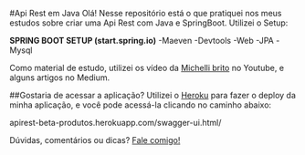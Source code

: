 #Api Rest em Java
Olá!
Nesse repositório está o que pratiquei nos meus estudos sobre criar uma Api Rest com Java e SpringBoot.
Utilizei o Setup:

**SPRING BOOT SETUP (start.spring.io)**
-Maeven
-Devtools
-Web
-JPA
-Mysql

Como material de estudo, utilizei os vídeo da [Michelli brito](https://www.youtube.com/channel/UC2WbG8UgpPaLcFSNJYwtPow/videos) no Youtube, e alguns artigos no Medium.

##Gostaria de acessar a aplicação?
Utilizei o [Heroku](https://www.heroku.com) para fazer o deploy da minha aplicação, e você pode acessá-la clicando no caminho abaixo:

apirest-beta-produtos.herokuapp.com/swagger-ui.html/

Dúvidas, comentários ou dicas? 
[Fale comigo!](https://www.linkedin.com/in/dev-roberta-novaes/)
